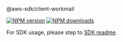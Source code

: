 @aws-sdk/client-workmail

[![NPM version](https://img.shields.io/npm/v/@aws-sdk/client-workmail/beta.svg)](https://www.npmjs.com/package/@aws-sdk/client-workmail)
[![NPM downloads](https://img.shields.io/npm/dm/@aws-sdk/client-workmail.svg)](https://www.npmjs.com/package/@aws-sdk/client-workmail)

For SDK usage, please step to [SDK readme](https://github.com/aws/aws-sdk-js-v3).
